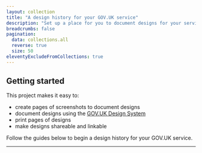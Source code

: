 ```yaml
---
layout: collection
title: "A design history for your GOV.UK service"
description: "Set up a place for you to document designs for your service"
breadcrumbs: false
pagination:
  data: collections.all
  reverse: true
  size: 50
eleventyExcludeFromCollections: true
---
```


## Getting started

This project makes it easy to:

* create pages of screenshots to document designs
* document designs using the [GOV.UK Design System](https://design-system.service.gov.uk/)
* print pages of designs
* make designs shareable and linkable

Follow the guides below to begin a design history for your GOV.UK service.

---
